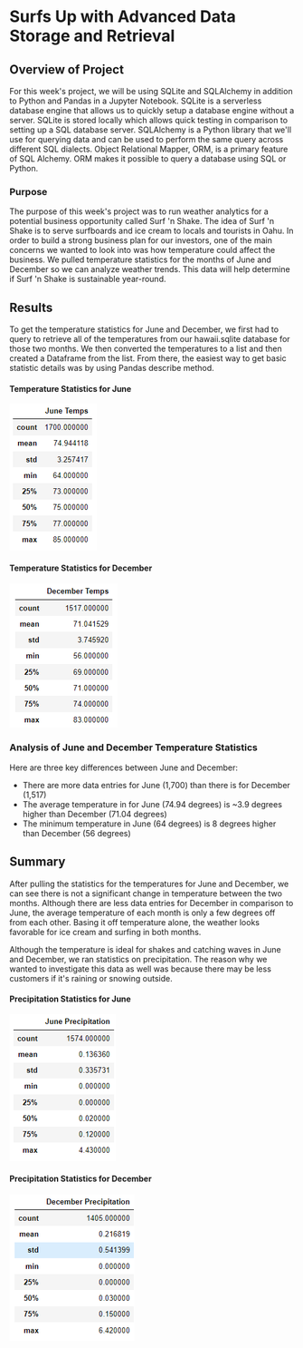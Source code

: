 # Surfs Up with Advanced Data Storage and Retrieval

## Overview of Project
For this week's project, we will be using SQLite and SQLAlchemy in addition to Python and Pandas in a Jupyter Notebook. SQLite is a serverless database engine that allows us to quickly setup a database engine without a server. SQLite is stored locally which allows quick testing in comparison to setting up a SQL database server. SQLAlchemy is a Python library that we'll use for querying data and can be used to perform the same query across different SQL dialects. Object Relational Mapper, ORM, is a primary feature of SQL Alchemy. ORM makes it possible to query a database using SQL or Python. 

### Purpose
The purpose of this week's project was to run weather analytics for a potential business opportunity called Surf 'n Shake. The idea of Surf 'n Shake is to serve surfboards and ice cream to locals and tourists in Oahu. In order to build a strong business plan for our investors, one of the main concerns we wanted to look into was how temperature could affect the business. We pulled temperature statistics for the months of June and December so we can analyze weather trends. This data will help determine if Surf 'n Shake is sustainable year-round.

## Results
To get the temperature statistics for June and December, we first had to query to retrieve all of the temperatures from our hawaii.sqlite database for those two months. We then converted the temperatures to a list and then created a Dataframe from the list. From there, the easiest way to get basic statistic details was by using Pandas describe method. 

#### Temperature Statistics for June
![June_Temps](/Resources/June_Temps.PNG)

#### Temperature Statistics for December
![December_Temps](/Resources/December_Temps.PNG)

### Analysis of June and December Temperature Statistics
Here are three key differences between June and December:
- There are more data entries for June (1,700) than there is for December (1,517)
- The average temperature in for June (74.94 degrees) is ~3.9 degrees higher than December (71.04 degrees)
- The minimum temperature in June (64 degrees) is 8 degrees higher than December (56 degrees)

## Summary
After pulling the statistics for the temperatures for June and December, we can see there is not a significant change in temperature between the two months. Although there are less data entries for December in comparison to June, the average temperature of each month is only a few degrees off from each other. Basing it off temperature alone, the weather looks favorable for ice cream and surfing in both months. 

Although the temperature is ideal for shakes and catching waves in June and December, we ran statistics on precipitation. The reason why we wanted to investigate this data as well was because there may be less customers if it's raining or snowing outside.

#### Precipitation Statistics for June
![June_Prcp](/Resources/June_Prcp.PNG)

#### Precipitation Statistics for December
![December_Prcp](/Resources/December_Prcp.PNG)